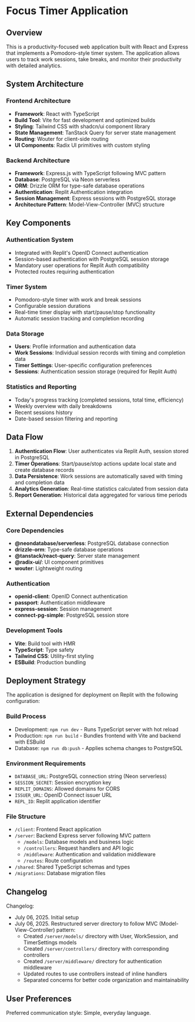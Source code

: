 # Focus Timer Application

## Overview

This is a productivity-focused web application built with React and Express that implements a Pomodoro-style timer system. The application allows users to track work sessions, take breaks, and monitor their productivity with detailed analytics.

## System Architecture

### Frontend Architecture
- **Framework**: React with TypeScript
- **Build Tool**: Vite for fast development and optimized builds
- **Styling**: Tailwind CSS with shadcn/ui component library
- **State Management**: TanStack Query for server state management
- **Routing**: Wouter for client-side routing
- **UI Components**: Radix UI primitives with custom styling

### Backend Architecture
- **Framework**: Express.js with TypeScript following MVC pattern
- **Database**: PostgreSQL via Neon serverless
- **ORM**: Drizzle ORM for type-safe database operations
- **Authentication**: Replit Authentication integration
- **Session Management**: Express sessions with PostgreSQL storage
- **Architecture Pattern**: Model-View-Controller (MVC) structure

## Key Components

### Authentication System
- Integrated with Replit's OpenID Connect authentication
- Session-based authentication with PostgreSQL session storage
- Mandatory user operations for Replit Auth compatibility
- Protected routes requiring authentication

### Timer System
- Pomodoro-style timer with work and break sessions
- Configurable session durations
- Real-time timer display with start/pause/stop functionality
- Automatic session tracking and completion recording

### Data Storage
- **Users**: Profile information and authentication data
- **Work Sessions**: Individual session records with timing and completion data
- **Timer Settings**: User-specific configuration preferences
- **Sessions**: Authentication session storage (required for Replit Auth)

### Statistics and Reporting
- Today's progress tracking (completed sessions, total time, efficiency)
- Weekly overview with daily breakdowns
- Recent sessions history
- Date-based session filtering and reporting

## Data Flow

1. **Authentication Flow**: User authenticates via Replit Auth, session stored in PostgreSQL
2. **Timer Operations**: Start/pause/stop actions update local state and create database records
3. **Data Persistence**: Work sessions are automatically saved with timing and completion data
4. **Analytics Generation**: Real-time statistics calculated from session data
5. **Report Generation**: Historical data aggregated for various time periods

## External Dependencies

### Core Dependencies
- **@neondatabase/serverless**: PostgreSQL database connection
- **drizzle-orm**: Type-safe database operations
- **@tanstack/react-query**: Server state management
- **@radix-ui/**: UI component primitives
- **wouter**: Lightweight routing

### Authentication
- **openid-client**: OpenID Connect authentication
- **passport**: Authentication middleware
- **express-session**: Session management
- **connect-pg-simple**: PostgreSQL session store

### Development Tools
- **Vite**: Build tool with HMR
- **TypeScript**: Type safety
- **Tailwind CSS**: Utility-first styling
- **ESBuild**: Production bundling

## Deployment Strategy

The application is designed for deployment on Replit with the following configuration:

### Build Process
- Development: `npm run dev` - Runs TypeScript server with hot reload
- Production: `npm run build` - Bundles frontend with Vite and backend with ESBuild
- Database: `npm run db:push` - Applies schema changes to PostgreSQL

### Environment Requirements
- `DATABASE_URL`: PostgreSQL connection string (Neon serverless)
- `SESSION_SECRET`: Session encryption key
- `REPLIT_DOMAINS`: Allowed domains for CORS
- `ISSUER_URL`: OpenID Connect issuer URL
- `REPL_ID`: Replit application identifier

### File Structure
- `/client`: Frontend React application
- `/server`: Backend Express server following MVC pattern
  - `/models`: Database models and business logic
  - `/controllers`: Request handlers and API logic
  - `/middleware`: Authentication and validation middleware
  - `/routes`: Route configuration
- `/shared`: Shared TypeScript schemas and types
- `/migrations`: Database migration files

## Changelog

Changelog:
- July 06, 2025. Initial setup
- July 06, 2025. Restructured server directory to follow MVC (Model-View-Controller) pattern:
  - Created `/server/models/` directory with User, WorkSession, and TimerSettings models
  - Created `/server/controllers/` directory with corresponding controllers
  - Created `/server/middleware/` directory for authentication middleware
  - Updated routes to use controllers instead of inline handlers
  - Separated concerns for better code organization and maintainability

## User Preferences

Preferred communication style: Simple, everyday language.